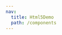 ```yaml
---
nav:
  title: Html5Demo
  path: /components
---
```


<!-- ## Input

Demo:

```tsx
import React from 'react';
import { Html5InputDemo } from 'frontEnd-start';

export default () => <Html5InputDemo />;
``` -->
